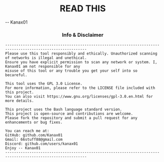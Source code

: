 <h1 align="center"> READ THIS </h1>
<p>-- Kanax01</p>
<h3 align="center"> Info & Disclaimer </h3>
<p>

~~~~~~~~~~~~~~~~~~~~~~~~~~~~~~~~~~~~~~~~~~~~~~~~~~~~~~~~~~~~~~~~~~~~~~~~~~~~~~~~~~~~~~~~~~~~~~~~~~~~~~~~~~~
-----------------------------------------------------------------------------------------------------------
Please use this tool responsibly and ethically. Unauthorized scanning of networks is illegal and unethical.
Ensure you have explicit permission to scan any network or system. I, Kanax01 am not responsible for any
misuse of this tool or any trouble you get your self into so becareful.

This tool uses the GPL 3.0 License.
For more information, please refer to the LICENSE file included with this project.
You can also visit https://www.gnu.org/licenses/gpl-3.0.en.html for more details.

This project uses the Bash language standard version.
This project is open-source and contributions are welcome.
Please fork the repository and submit a pull request for any enhancements or bug fixes.

You can reach me at:
GitHub: github.com/Kanax01
Gmail: 66stuff88@gmail.com
Discord: github.com/users/kanax01
Enjoy -- Kanax01
-----------------------------------------------------------------------------------------------------------
~~~~~~~~~~~~~~~~~~~~~~~~~~~~~~~~~~~~~~~~~~~~~~~~~~~~~~~~~~~~~~~~~~~~~~~~~~~~~~~~~~~~~~~~~~~~~~~~~~~~~~~~~~~

<p></p>

